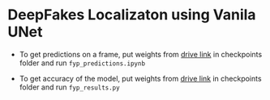 # DeepFakes Localizaton using Vanila UNet 

- To get predictions on a frame, put weights from [drive link](https://drive.google.com/drive/folders/1SwZz-vPpwS8bWgJsXYExNmNvlgEOV6u8?usp=sharing) in checkpoints folder and run `fyp_predictions.ipynb`

- To get accuracy of the model, put weights from [drive link](https://drive.google.com/drive/folders/1SwZz-vPpwS8bWgJsXYExNmNvlgEOV6u8?usp=sharing) in checkpoints folder and run `fyp_results.py`
